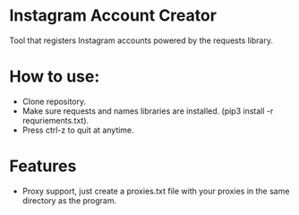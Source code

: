 # Instagram Account Creator
Tool that registers Instagram accounts powered by the requests library.

# How to use:
- Clone repository.
- Make sure requests and names libraries are installed. (pip3 install -r requriements.txt).
- Press ctrl-z to quit at anytime. 

# Features
- Proxy support, just create a proxies.txt file with your proxies in the same directory as the program.
